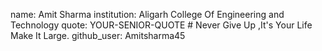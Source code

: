name: Amit Sharma 
institution: Aligarh College Of Engineering and Technology
quote: YOUR-SENIOR-QUOTE # Never Give Up ,It's Your Life Make It Large.
github_user: Amitsharma45
